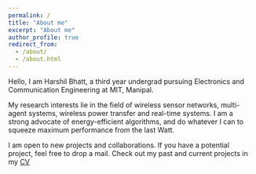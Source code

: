```yaml
---
permalink: /
title: "About me"
excerpt: "About me"
author_profile: true
redirect_from: 
  - /about/
  - /about.html
---
```


Hello, I am Harshil Bhatt, a third year undergrad pursuing Electronics and Communication Engineering at MIT, Manipal.

My research interests lie in the field of wireless sensor networks, multi-agent systems, wireless power transfer and real-time systems. 
I am a strong advocate of energy-efficient algorithms, and do whatever I can to squeeze maximum performance from the last Watt.

I am open to new projects and collaborations. If you have a potential project, feel free to drop a mail. Check out my past and current projects in my [CV](http://harshilbhatt2001.github.io/files/Harshil_Bhatt_Resume.pdf)